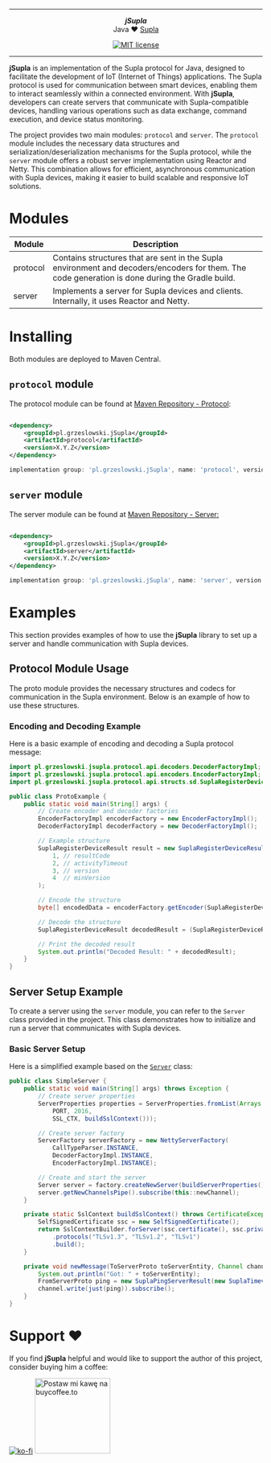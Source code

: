 ***

<div align="center">
    <b><em>jSupla</em></b><br>
    Java ❤️ <a href="https://supla.org">Supla</a>
</div>

<div align="center">

[![MIT license](http://img.shields.io/badge/license-MIT-brightgreen.svg?style=flat)](http://opensource.org/licenses/MIT)

</div>

***

**jSupla** is an implementation of the Supla protocol for Java, designed to facilitate the development of IoT (Internet
of Things) applications. The Supla protocol is used for communication between smart devices, enabling them to interact
seamlessly within a connected environment. With **jSupla**, developers can create servers that communicate with
Supla-compatible devices, handling various operations such as data exchange, command execution, and device status
monitoring.

The project provides two main modules: `protocol` and `server`. The `protocol` module includes the necessary data
structures and serialization/deserialization mechanisms for the Supla protocol, while the `server` module offers a
robust server implementation using Reactor and Netty. This combination allows for efficient, asynchronous communication
with Supla devices, making it easier to build scalable and responsive IoT solutions.

# Modules

| Module   | Description                                                                                                                                     |
|----------|-------------------------------------------------------------------------------------------------------------------------------------------------|
| protocol | Contains structures that are sent in the Supla environment and decoders/encoders for them. The code generation is done during the Gradle build. |
| server   | Implements a server for Supla devices and clients. Internally, it uses Reactor and Netty.                                                       |

# Installing

Both modules are deployed to Maven Central.

## `protocol` module

The protocol module can be found
at [Maven Repository - Protocol](https://mvnrepository.com/artifact/pl.grzeslowski.jSupla/protocol):

```xml

<dependency>
	<groupId>pl.grzeslowski.jSupla</groupId>
	<artifactId>protocol</artifactId>
	<version>X.Y.Z</version>
</dependency>
```

```groovy
implementation group: 'pl.grzeslowski.jSupla', name: 'protocol', version: 'X.Y.Z'
```

## `server` module

The server module can be found
at [Maven Repository - Server:](https://mvnrepository.com/artifact/pl.grzeslowski.jSupla/server)

```xml

<dependency>
	<groupId>pl.grzeslowski.jSupla</groupId>
	<artifactId>server</artifactId>
	<version>X.Y.Z</version>
</dependency>
```

```groovy
implementation group: 'pl.grzeslowski.jSupla', name: 'server', version: 'X.Y.Z'
```

# Examples

This section provides examples of how to use the **jSupla** library to set up a server and handle communication with
Supla devices.

## Protocol Module Usage

The proto module provides the necessary structures and codecs for communication in the Supla environment. Below is an
example of how to use these structures.

### Encoding and Decoding Example

Here is a basic example of encoding and decoding a Supla protocol message:

```java
import pl.grzeslowski.jsupla.protocol.api.decoders.DecoderFactoryImpl;
import pl.grzeslowski.jsupla.protocol.api.encoders.EncoderFactoryImpl;
import pl.grzeslowski.jsupla.protocol.api.structs.sd.SuplaRegisterDeviceResult;

public class ProtoExample {
	public static void main(String[] args) {
		// Create encoder and decoder factories
		EncoderFactoryImpl encoderFactory = new EncoderFactoryImpl();
		DecoderFactoryImpl decoderFactory = new DecoderFactoryImpl();

		// Example structure
		SuplaRegisterDeviceResult result = new SuplaRegisterDeviceResult(
			1, // resultCode
			2, // activityTimeout
			3, // version
			4  // minVersion
		);

		// Encode the structure
		byte[] encodedData = encoderFactory.getEncoder(SuplaRegisterDeviceResult.class).encode(result);

		// Decode the structure
		SuplaRegisterDeviceResult decodedResult = (SuplaRegisterDeviceResult) decoderFactory.getDecoder(SuplaRegisterDeviceResult.class).decode(encodedData);

		// Print the decoded result
		System.out.println("Decoded Result: " + decodedResult);
	}
}
```

## Server Setup Example

To create a server using the `server` module, you can refer to the `Server` class provided in the project. This class
demonstrates how to initialize and run a server that communicates with Supla devices.

### Basic Server Setup

Here is a simplified example based on
the [`Server`](https://github.com/magx2/jSupla/blob/master/server/src/test/java/pl/grzeslowski/jsupla/server/Server.java)
class:

```java
public class SimpleServer {
	public static void main(String[] args) throws Exception {
		// Create server properties
		ServerProperties properties = ServerProperties.fromList(Arrays.asList(
			PORT, 2016,
			SSL_CTX, buildSslContext()));

		// Create server factory
		ServerFactory serverFactory = new NettyServerFactory(
			CallTypeParser.INSTANCE,
			DecoderFactoryImpl.INSTANCE,
			EncoderFactoryImpl.INSTANCE);

		// Create and start the server
		Server server = factory.createNewServer(buildServerProperties());
		server.getNewChannelsPipe().subscribe(this::newChannel);
	}

	private static SslContext buildSslContext() throws CertificateException, SSLException {
		SelfSignedCertificate ssc = new SelfSignedCertificate();
		return SslContextBuilder.forServer(ssc.certificate(), ssc.privateKey())
			.protocols("TLSv1.3", "TLSv1.2", "TLSv1")
			.build();
	}

	private void newMessage(ToServerProto toServerEntity, Channel channel) {
		System.out.println("Got: " + toServerEntity);
		FromServerProto ping = new SuplaPingServerResult(new SuplaTimeval(0, 0));
		channel.write(just(ping)).subscribe();
	}
}
```

# Support ❤️

If you find **jSupla** helpful and would like to support the author of this project, consider buying him a coffee:

[![ko-fi](https://ko-fi.com/img/githubbutton_sm.svg)](https://ko-fi.com/S6S8UBWWY) <a href="https://buycoffee.to/magx2" target="_blank"><img src="https://buycoffee.to/btn/buycoffeeto-btn-primary.svg" alt="Postaw mi kawę na buycoffee.to" width="150"></a>